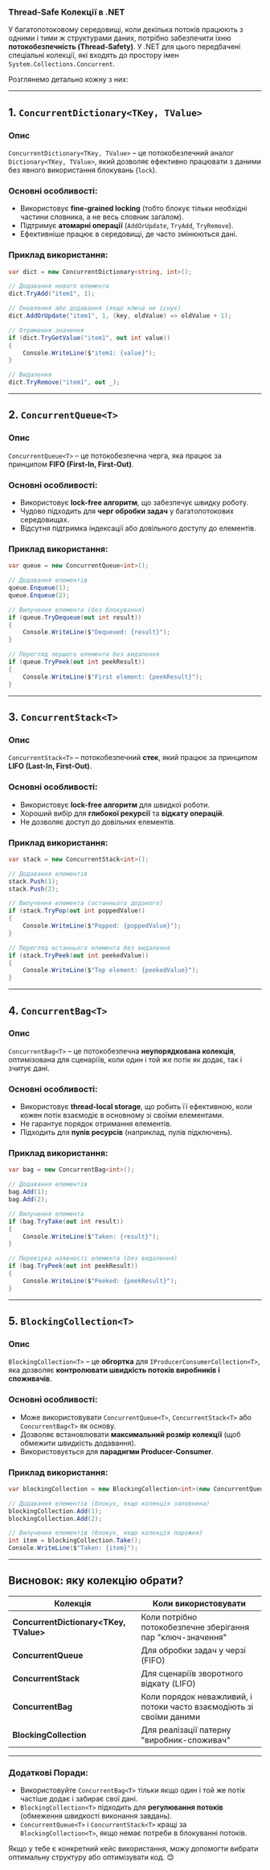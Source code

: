 ### Thread-Safe Колекції в .NET

У багатопотоковому середовищі, коли декілька потоків працюють з одними і тими ж структурами даних, потрібно забезпечити їхню **потокобезпечність (Thread-Safety)**. У .NET для цього передбачені спеціальні колекції, які входять до простору імен `System.Collections.Concurrent`.

Розглянемо детально кожну з них:

---

## 1. `ConcurrentDictionary<TKey, TValue>`

### Опис

`ConcurrentDictionary<TKey, TValue>` – це потокобезпечний аналог `Dictionary<TKey, TValue>`, який дозволяє ефективно працювати з даними без явного використання блокувань (`lock`).

### Основні особливості:

- Використовує **fine-grained locking** (тобто блокує тільки необхідні частини словника, а не весь словник загалом).
- Підтримує **атомарні операції** (`AddOrUpdate`, `TryAdd`, `TryRemove`).
- Ефективніше працює в середовищі, де часто змінюються дані.

### Приклад використання:

```csharp
var dict = new ConcurrentDictionary<string, int>();

// Додавання нового елемента
dict.TryAdd("item1", 1);

// Оновлення або додавання (якщо ключа не існує)
dict.AddOrUpdate("item1", 1, (key, oldValue) => oldValue + 1);

// Отримання значення
if (dict.TryGetValue("item1", out int value))
{
    Console.WriteLine($"item1: {value}");
}

// Видалення
dict.TryRemove("item1", out _);
```

---

## 2. `ConcurrentQueue<T>`

### Опис

`ConcurrentQueue<T>` – це потокобезпечна черга, яка працює за принципом **FIFO (First-In, First-Out)**.

### Основні особливості:

- Використовує **lock-free алгоритм**, що забезпечує швидку роботу.
- Чудово підходить для **черг обробки задач** у багатопотокових середовищах.
- Відсутня підтримка індексації або довільного доступу до елементів.

### Приклад використання:

```csharp
var queue = new ConcurrentQueue<int>();

// Додавання елементів
queue.Enqueue(1);
queue.Enqueue(2);

// Вилучення елемента (без блокування)
if (queue.TryDequeue(out int result))
{
    Console.WriteLine($"Dequeued: {result}");
}

// Перегляд першого елемента без видалення
if (queue.TryPeek(out int peekResult))
{
    Console.WriteLine($"First element: {peekResult}");
}
```

---

## 3. `ConcurrentStack<T>`

### Опис

`ConcurrentStack<T>` – потокобезпечний **стек**, який працює за принципом **LIFO (Last-In, First-Out)**.

### Основні особливості:

- Використовує **lock-free алгоритм** для швидкої роботи.
- Хороший вибір для **глибокої рекурсії** та **відкату операцій**.
- Не дозволяє доступ до довільних елементів.

### Приклад використання:

```csharp
var stack = new ConcurrentStack<int>();

// Додавання елементів
stack.Push(1);
stack.Push(2);

// Вилучення елемента (останнього доданого)
if (stack.TryPop(out int poppedValue))
{
    Console.WriteLine($"Popped: {poppedValue}");
}

// Перегляд останнього елемента без видалення
if (stack.TryPeek(out int peekedValue))
{
    Console.WriteLine($"Top element: {peekedValue}");
}
```

---

## 4. `ConcurrentBag<T>`

### Опис

`ConcurrentBag<T>` – це потокобезпечна **неупорядкована колекція**, оптимізована для сценаріїв, коли один і той же потік як додає, так і зчитує дані.

### Основні особливості:

- Використовує **thread-local storage**, що робить її ефективною, коли кожен потік взаємодіє в основному зі своїми елементами.
- Не гарантує порядок отримання елементів.
- Підходить для **пулів ресурсів** (наприклад, пулів підключень).

### Приклад використання:

```csharp
var bag = new ConcurrentBag<int>();

// Додавання елементів
bag.Add(1);
bag.Add(2);

// Вилучення елемента
if (bag.TryTake(out int result))
{
    Console.WriteLine($"Taken: {result}");
}

// Перевірка наявності елемента (без видалення)
if (bag.TryPeek(out int peekResult))
{
    Console.WriteLine($"Peeked: {peekResult}");
}
```

---

## 5. `BlockingCollection<T>`

### Опис

`BlockingCollection<T>` – це **обгортка** для `IProducerConsumerCollection<T>`, яка дозволяє **контролювати швидкість потоків виробників і споживачів**.

### Основні особливості:

- Може використовувати `ConcurrentQueue<T>`, `ConcurrentStack<T>` або `ConcurrentBag<T>` як основу.
- Дозволяє встановлювати **максимальний розмір колекції** (щоб обмежити швидкість додавання).
- Використовується для **парадигми Producer-Consumer**.

### Приклад використання:

```csharp
var blockingCollection = new BlockingCollection<int>(new ConcurrentQueue<int>(), 5);

// Додавання елементів (блокує, якщо колекція заповнена)
blockingCollection.Add(1);
blockingCollection.Add(2);

// Вилучення елементів (блокує, якщо колекція порожня)
int item = blockingCollection.Take();
Console.WriteLine($"Taken: {item}");
```

---

## Висновок: яку колекцію обрати?

|Колекція|Коли використовувати|
|---|---|
|**ConcurrentDictionary<TKey, TValue>**|Коли потрібно потокобезпечне зберігання пар "ключ-значення"|
|**ConcurrentQueue**|Для обробки задач у черзі (FIFO)|
|**ConcurrentStack**|Для сценаріїв зворотного відкату (LIFO)|
|**ConcurrentBag**|Коли порядок неважливий, і потоки часто взаємодіють зі своїми даними|
|**BlockingCollection**|Для реалізації патерну "виробник-споживач"|

---

### Додаткові Поради:

- Використовуйте `ConcurrentBag<T>` тільки якщо один і той же потік частіше додає і забирає свої дані.
- `BlockingCollection<T>` підходить для **регулювання потоків** (обмеження швидкості виконання завдань).
- `ConcurrentQueue<T>` і `ConcurrentStack<T>` кращі за `BlockingCollection<T>`, якщо немає потреби в блокуванні потоків.

Якщо у тебе є конкретний кейс використання, можу допомогти вибрати оптимальну структуру або оптимізувати код. 😊